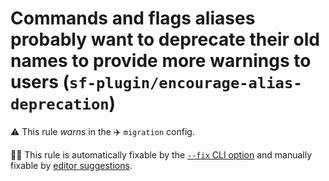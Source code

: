 # Commands and flags aliases probably want to deprecate their old names to provide more warnings to users (`sf-plugin/encourage-alias-deprecation`)

⚠️ This rule _warns_ in the ✈️ `migration` config.

🔧💡 This rule is automatically fixable by the [`--fix` CLI option](https://eslint.org/docs/latest/user-guide/command-line-interface#--fix) and manually fixable by [editor suggestions](https://eslint.org/docs/developer-guide/working-with-rules#providing-suggestions).

<!-- end auto-generated rule header -->
